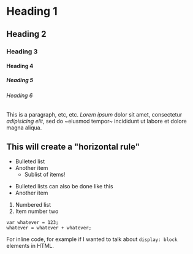 # Heading 1
## Heading 2
### Heading 3
#### Heading 4
##### Heading 5
###### Heading 6

This is a paragraph, etc, etc. *Lorem ipsum* dolor sit amet, consectetur _adipisicing elit_, sed do ~eiusmod tempor~ incididunt ut labore et dolore magna aliqua.

This will create a "horizontal rule"
---

- Bulleted list
- Another item
  - Sublist of items!

* Bulleted lists can also be done like this
* Another item

1. Numbered list
2. Item number two

```
var whatever = 123;
whatever = whatever + whatever;
```

For inline code, for example if I wanted to talk about `display: block` elements in HTML.
